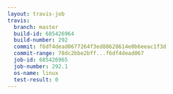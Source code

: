 ```yaml
---
layout: travis-job
travis:
  branch: master
  build-id: 685426964
  build-number: 292
  commit: f6df4dead0677264f3ed88628614e0b6eeac1f3d
  commit-range: 78dc2bbe2bff...f6df4dead067
  job-id: 685426965
  job-number: 292.1
  os-name: linux
  test-result: 0
---
```

